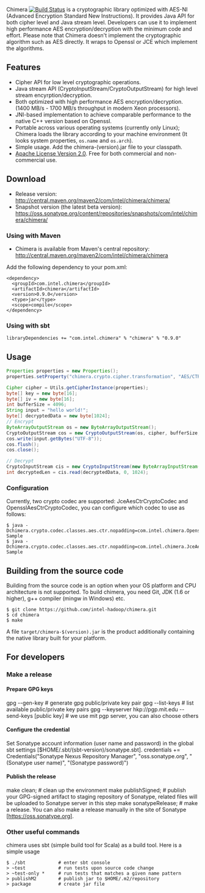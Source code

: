 Chimera [![Build Status](https://travis-ci.org/sundapeng/chimera.svg?branch=master)](https://travis-ci.org/sundapeng/chimera) is a cryptographic library optimized with AES-NI (Advanced Encryption Standard New Instructions). It provides Java API for both cipher level and Java stream level. Developers can use it to implement high performance AES encryption/decryption with the minimum code and effort. Please note that Chimera doesn't implement the cryptographic algorithm such as AES directly. It wraps to Openssl or JCE which implement the algorithms.

## Features
  * Cipher API for low level cryptographic operations.
  * Java stream API (CryptoInputStream/CryptoOutputStream) for high level stream encyrption/decryption.
  * Both optimized with high performance AES encryption/decryption. (1400 MB/s - 1700 MB/s throughput in modern Xeon processors).
  * JNI-based implementation to achieve comparable performance to the native C++ version based on Openssl.
  * Portable across various operating systems (currently only Linux); Chimera loads the library according to your machine environment (It looks system properties, `os.name` and `os.arch`). 
  * Simple usage. Add the chimera-(version).jar file to your classpath.
  * [Apache License Version 2.0](http://www.apache.org/licenses/LICENSE-2.0). Free for both commercial and non-commercial use.

## Download
  * Release version: http://central.maven.org/maven2/com/intel/chimera/chimera/
  * Snapshot version (the latest beta version): https://oss.sonatype.org/content/repositories/snapshots/com/intel/chimera/chimera/

### Using with Maven
  * Chimera is available from Maven's central repository:  <http://central.maven.org/maven2/com/intel/chimera/chimera>

Add the following dependency to your pom.xml:

    <dependency>
      <groupId>com.intel.chimera</groupId>
      <artifactId>chimera</artifactId>
      <version>0.9.0</version>
      <type>jar</type>
      <scope>compile</scope>
    </dependency>

### Using with sbt

```
libraryDependencies += "com.intel.chimera" % "chimera" % "0.9.0"
```

## Usage 

```java
Properties properties = new Properties();
properties.setProperty("chimera.crypto.cipher.transformation", "AES/CTR/NoPadding");

Cipher cipher = Utils.getCipherInstance(properties);
byte[] key = new byte[16];
byte[] iv = new byte[16];
int bufferSize = 4096;
String input = "hello world!";
byte[] decryptedData = new byte[1024];
// Encrypt
ByteArrayOutputStream os = new ByteArrayOutputStream();
CryptoOutputStream cos = new CryptoOutputStream(os, cipher, bufferSize, key, iv);
cos.write(input.getBytes("UTF-8"));
cos.flush();
cos.close();

// Decrypt
CryptoInputStream cis = new CryptoInputStream(new ByteArrayInputStream(os.toByteArray()), cipher, bufferSize, key, iv);
int decryptedLen = cis.read(decryptedData, 0, 1024);
```

### Configuration
Currently, two crypto codec are supported: JceAesCtrCryptoCodec and OpensslAesCtrCryptoCodec, you can configure which codec to use as follows:

    $ java -Dchimera.crypto.codec.classes.aes.ctr.nopadding=com.intel.chimera.OpensslAesCtrCryptoCodec Sample
    $ java -Dchimera.crypto.codec.classes.aes.ctr.nopadding=com.intel.chimera.JceAesCtrCryptoCodec Sample

## Building from the source code 
Building from the source code is an option when your OS platform and CPU architecture is not supported. To build chimera, you need Git, JDK (1.6 or higher), g++ compiler (mingw in Windows) etc.

    $ git clone https://github.com/intel-hadoop/chimera.git
    $ cd chimera
    $ make

A file `target/chimera-$(version).jar` is the product additionally containing the native library built for your platform.

## For developers

### Make a release
#### Prepare GPG keys
gpg --gen-key                                                 # generate gpg public/private key pair
gpg --list-keys                                               # list available public/private key pairs
gpg --keyserver hkp://pgp.mit.edu --send-keys [public key]    # we use mit pgp server, you can also choose others

#### Configure the credential
Set Sonatype account information (user name and password) in the global sbt settings [$HOME/.sbt/(sbt-version)/sonatype.sbt].
credentials += Credentials("Sonatype Nexus Repository Manager",
        "oss.sonatype.org",
        "(Sonatype user name)",
        "(Sonatype password)")

#### Publish the release
make clean;            # clean up the environment
make publishSigned;    # publish your GPG-signed artifact to staging repository of Sonatype, related files will be uploaded to Sonatype server in this step
make sonatypeRelease;  # make a release. You can also make a release manually in the site of Sonatype [https://oss.sonatype.org].

### Other useful commands
chimera uses sbt (simple build tool for Scala) as a build tool. Here is a simple usage

    $ ./sbt            # enter sbt console
    > ~test            # run tests upon source code change
    > ~test-only *     # run tests that matches a given name pattern  
    > publishM2        # publish jar to $HOME/.m2/repository
    > package          # create jar file
